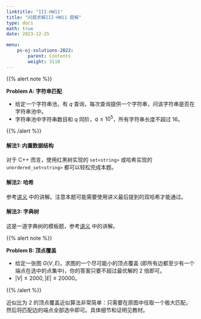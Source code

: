 ```yaml
---
linktitle: "III-HW11"
title: "问题求解III-HW11 题解"
type: docs
math: true
date: 2023-12-25

menu:
    ps-oj-solutions-2022:
        parent: Contents
        weight: 3110
---
```


{{% alert note %}}

**Problem A: 字符串匹配**

* 给定一个字符串池，有 $q$ 查询，每次查询提供一个字符串，问该字符串是否在字符串池中。
* 字符串池中字符串数目和 $q$ 同阶，$q\leq 10^5$，所有字符串长度不超过 16。

{{% /alert %}}

#### **解法1: 内置数据结构**

对于 C++ 而言，使用红黑树实现的 `set<string>` 或哈希实现的 `unordered_set<string>` 都可以轻松完成本题。

#### **解法2: 哈希**

参考[讲义](/courses/problemsolving/algorithms/string-hash) 中的讲解。注意本题可能需要使用讲义最后提到的双哈希才能通过。

#### **解法3: 字典树**

这是一道字典树的模板题，参考[讲义](/courses/problemsolving/algorithms/trie) 中的讲解。

{{% alert note %}}

**Problem B: 顶点覆盖**

* 给定一张图 $G(V, E)$，求图的一个尽可能小的顶点覆盖 (即所有边都至少有一个端点在选中的点集中)，你的答案只要不超过最优解的 2 倍即可。
* $|V|\leq 2000, |E|\leq 20000$。

{{% /alert %}}

近似比为 2 的顶点覆盖近似算法非常简单：只需要在原图中任取一个极大匹配，然后将匹配边的端点全部选中即可。具体细节和证明见教材。
